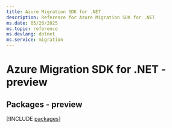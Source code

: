 ```yaml
---
title: Azure Migration SDK for .NET
description: Reference for Azure Migration SDK for .NET
ms.date: 05/26/2025
ms.topic: reference
ms.devlang: dotnet
ms.service: migration
---
```

# Azure Migration SDK for .NET - preview
## Packages - preview
[!INCLUDE [packages](migration-index.md)]